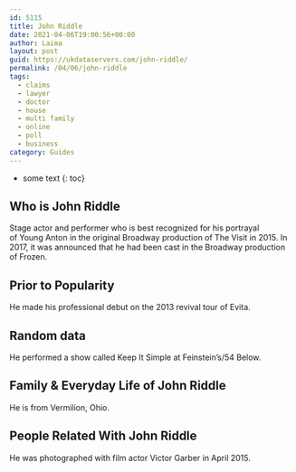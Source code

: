 ```yaml
---
id: 5115
title: John Riddle
date: 2021-04-06T19:00:56+00:00
author: Laima
layout: post
guid: https://ukdataservers.com/john-riddle/
permalink: /04/06/john-riddle
tags:
  - claims
  - lawyer
  - doctor
  - house
  - multi family
  - online
  - poll
  - business
category: Guides
---
```


* some text
{: toc}


## Who is John Riddle
                  
                  
                  
Stage actor and performer who is best recognized for his portrayal of Young Anton in the original Broadway production of The Visit in 2015. In 2017, it was announced that he had been cast in the Broadway production of Frozen. 
                  
              
            
              
            
                
                
                
## Prior to Popularity
                  
                  
                  
He made his professional debut on the 2013 revival tour of Evita.
                  
              
            
              
            
                
                
                
## Random data
                  
                  
                  
He performed a show called Keep It Simple at Feinstein&#8217;s/54 Below.
                  
              
            
              
            
                
                
                
## Family & Everyday Life of John Riddle
                  
                  
                  
He is from Vermilion, Ohio.
                  
              
            
              
            
                
                
                
## People Related With John Riddle
                  
                  
                  
He was photographed with film actor Victor Garber in April 2015.
                  
              
            
              
            
                
              
            
              
              
            
            
              
            
          
          
          